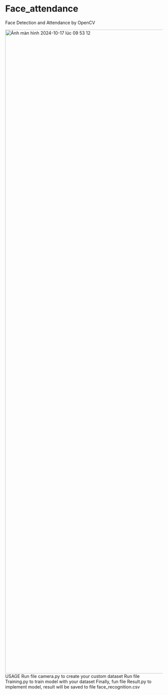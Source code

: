# Face_attendance
Face Detection and Attendance by OpenCV

<img width="2056" alt="Ảnh màn hình 2024-10-17 lúc 09 53 12" src="https://github.com/user-attachments/assets/2dc66698-3fd1-4fbd-8c60-f183dd67ddab">
USAGE
Run file camera.py to create your custom dataset
Run file Training.py to train model with your dataset
Finally, fun file Result.py to implement model, result will be saved to file face_recognition.csv

